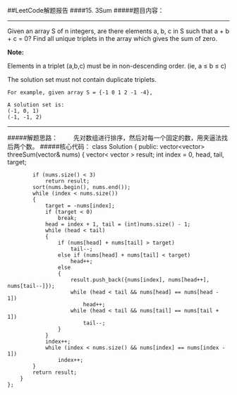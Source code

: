 ##LeetCode解题报告
####15. 3Sum
#####题目内容：
***
Given an array S of n integers, are there elements a, b, c in S such that a + b + c = 0? Find all unique triplets in the array which gives the sum of zero.

<b>Note:</b>

Elements in a triplet (a,b,c) must be in non-descending order. (ie, a ≤ b ≤ c)

The solution set must not contain duplicate triplets.   
    
    For example, given array S = {-1 0 1 2 -1 -4},

    A solution set is:
    (-1, 0, 1)
    (-1, -1, 2)

***
#####解题思路：
&#160;&#160;&#160;&#160;&#160;&#160;&#160;&#160;先对数组进行排序，然后对每一个固定的数，用夹逼法找后两个数。
#####核心代码：
    class Solution
    {
    public:
        vector<vector<int>> threeSum(vector<int>& nums)
        {
            vector< vector<int> > result;
            int index = 0, head, tail, target;
        
            if (nums.size() < 3)
                return result;
            sort(nums.begin(), nums.end());
            while (index < nums.size())
            {
                target = -nums[index];
                if (target < 0)
                    break;
                head = index + 1, tail = (int)nums.size() - 1;
                while (head < tail)
                {
                    if (nums[head] + nums[tail] > target)
                        tail--;
                    else if (nums[head] + nums[tail] < target)
                        head++;
                    else
                    {
                        result.push_back({nums[index], nums[head++], nums[tail--]});
                        while (head < tail && nums[head] == nums[head - 1])
                            head++;
                        while (head < tail && nums[tail] == nums[tail + 1])
                            tail--;
                    }
                }
                index++;
                while (index < nums.size() && nums[index] == nums[index - 1])
                    index++;
            }
            return result;
        }
    };